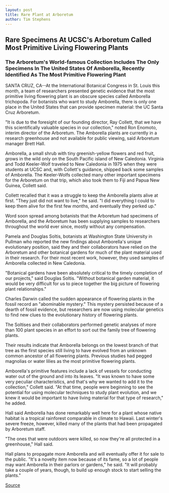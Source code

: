 ```yaml
---
layout: post
title: Rare Plant at Arboretum
author: Tim Stephens
---
```


## Rare Specimens At UCSC's Arboretum Called Most Primitive Living Flowering Plants

### The Arboretum's World-famous Collection Includes The Only Specimens In The United States Of Amborella, Recently Identified As The Most Primitive Flowering Plant

SANTA CRUZ, CA--At the International Botanical Congress in St. Louis this month, a team of researchers presented genetic evidence that the most primitive living flowering plant is an obscure species called Amborella trichopoda. For botanists who want to study Amborella, there is only one place in the United States that can provide specimen material: the UC Santa Cruz Arboretum.

"It is due to the foresight of our founding director, Ray Collett, that we have this scientifically valuable species in our collection," noted Ron Enomoto, interim director of the Arboretum. The Amborella plants are currently in a research greenhouse and not available for public viewing, said Arboretum manager Brett Hall.

Amborella, a small shrub with tiny greenish-yellow flowers and red fruit, grows in the wild only on the South Pacific island of New Caledonia. Virginia and Todd Keeler-Wolf traveled to New Caledonia in 1975 when they were students at UCSC and, with Collett's guidance, shipped back some samples of Amborella. The Keeler-Wolfs collected many other important specimens for the Arboretum on that trip, which also took them to Fiji and Papua New Guinea, Collett said.

Collett recalled that it was a struggle to keep the Amborella plants alive at first. "They just did not want to live," he said. "I did everything I could to keep them alive for the first few months, and eventually they perked up."

Word soon spread among botanists that the Arboretum had specimens of Amborella, and the Arboretum has been supplying samples to researchers throughout the world ever since, mostly without any compensation.

Pamela and Douglas Soltis, botanists at Washington State University in Pullman who reported the new findings about Amborella's unique evolutionary position, said they and their collaborators have relied on the Arboretum and other botanical gardens for much of the plant material used in their research. For their most recent work, however, they used samples of Amborella collected in New Caledonia.

"Botanical gardens have been absolutely critical to the timely completion of our projects," said Douglas Soltis. "Without botanical garden material, it would be very difficult for us to piece together the big picture of flowering plant relationships."

Charles Darwin called the sudden appearance of flowering plants in the fossil record an "abominable mystery." This mystery persisted because of a dearth of fossil evidence, but researchers are now using molecular genetics to find new clues to the evolutionary history of flowering plants.

The Soltises and their collaborators performed genetic analyses of more than 100 plant species in an effort to sort out the family tree of flowering plants.

Their results indicate that Amborella belongs on the lowest branch of that tree as the first species still living to have evolved from an unknown common ancestor of all flowering plants. Previous studies had pegged magnolias or water lilies as the most primitive flowering plants.

Amborella's primitive features include a lack of vessels for conducting water out of the ground and into its leaves. "It was known to have some very peculiar characteristics, and that's why we wanted to add it to the collection," Collett said. "At that time, people were beginning to see the potential for using molecular techniques to study plant evolution, and we knew it would be important to have living material for that type of research," he added.

Hall said Amborella has done remarkably well here for a plant whose native habitat is a tropical rainforest comparable in climate to Hawaii. Last winter's severe freeze, however, killed many of the plants that had been propagated by Arboretum staff.

"The ones that were outdoors were killed, so now they're all protected in a greenhouse," Hall said.

Hall plans to propagate more Amborella and will eventually offer it for sale to the public. "It's a novelty item now because of its fame, so a lot of people may want Amborella in their parlors or gardens," he said. "It will probably take a couple of years, though, to build up enough stock to start selling the plants."

[Source](http://www1.ucsc.edu/news_events/press_releases/archive/99-00/08-99/rare_plant_at_Arboretum.htm "Permalink to UCSC Press Release:")